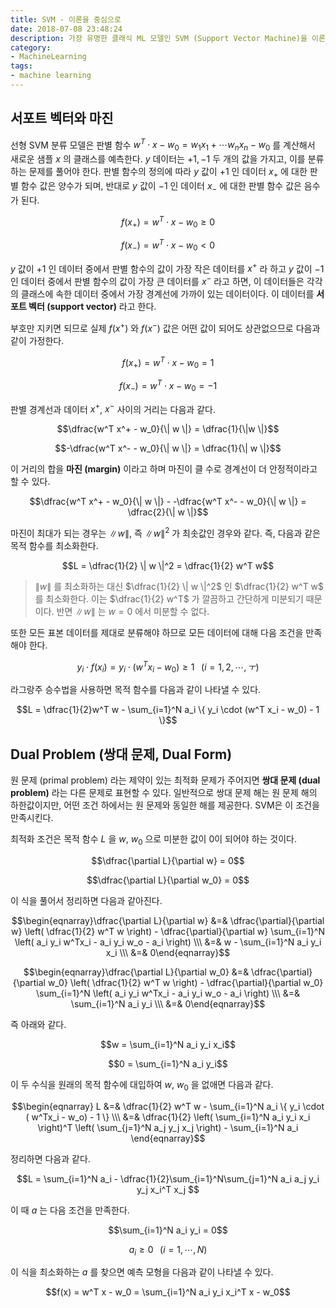 ```yaml
---
title: SVM - 이론을 중심으로
date: 2018-07-08 23:48:24
description: 가장 유명한 클래식 ML 모델인 SVM (Support Vector Machine)을 이론을 중심으로 알아봅니다.
category:
- MachineLearning
tags:
- machine learning
---
```


## 서포트 벡터와 마진

선형 SVM 분류 모델은 판별 함수 $w^T \cdot x - w_0 = w_1x_1 + \cdots w_nx_n - w_0$ 를 계산해서 새로운 샘플 $x$ 의 클래스를 예측한다. $y$ 데이터는 $+1, -1$ 두 개의 값을 가지고, 이를 분류하는 문제를 풀어야 한다. 판별 함수의 정의에 따라 $y$ 값이 $+1$ 인 데이터 $x_+$ 에 대한 판별 함수 값은 양수가 되며, 반대로 $y$ 값이 $-1$ 인 데이터 $x_-$ 에 대한 판별 함수 값은 음수가 된다.

$$f(x_+) = w^T \cdot x - w_0 \ge 0$$

$$f(x_-) = w^T \cdot x - w_0 \lt 0$$

$y$ 값이 $+1$ 인 데이터 중에서 판별 함수의 값이 가장 작은 데이터를 $x^+$ 라 하고 $y$ 값이 $-1$ 인 데이터 중에서 판별 함수의 값이 가장 큰 데이터를 $x^-$ 라고 하면, 이 데이터들은 각각의 클래스에 속한 데이터 중에서 가장 경계선에 가까이 있는 데이터이다. 이 데이터를 **서포트 벡터 (support vector)** 라고 한다.

부호만 지키면 되므로 실제 $f(x^+)$ 와 $f(x^-)$ 값은 어떤 값이 되어도 상관없으므로 다음과 같이 가정한다.

$$f(x_+) = w^T \cdot x - w_0 = 1$$

$$f(x_-) = w^T \cdot x - w_0 = -1$$

판별 경계선과 데이터 $x^+$, $x^-$ 사이의 거리는 다음과 같다.

$$\dfrac{w^T x^+ - w_0}{\| w \|} = \dfrac{1}{\|w \|}$$

$$-\dfrac{w^T x^- - w_0}{\| w \|} = \dfrac{1}{\| w \|}$$

이 거리의 합을 **마진 (margin)** 이라고 하며 마진이 클 수로 경계선이 더 안정적이라고 할 수 있다.

$$\dfrac{w^T x^+ - w_0}{\| w \|} - -\dfrac{w^T x^- - w_0}{\| w \|} = \dfrac{2}{\| w \|}$$

마진이 최대가 되는 경우는 $\| w \|$, 즉 $\| w \|^2$ 가 최솟값인 경우와 같다. 즉, 다음과 같은 목적 함수를 최소화한다.

$$L  = \dfrac{1}{2} \| w \|^2 = \dfrac{1}{2} w^T w$$

> $\| w \|$ 를 최소화하는 대신 $\dfrac{1}{2} \| w \|^2$ 인 $\dfrac{1}{2} w^T w$ 를 최소화한다. 이는 $\dfrac{1}{2} w^T$ 가 깔끔하고 간단하게 미분되기 때문이다. 반면 $\| w \|$ 는 $w = 0$ 에서 미분할 수 없다.

또한 모든 표본 데이터를 제대로 분류해야 하므로 모든 데이터에 대해 다음 조건을 만족해야 한다.

$$y_i \cdot f(x_i) = y_i \cdot (w^T x_i - w_0) \ge 1 \;\;\; (i = 1, 2, \cdots, ㅜ)$$

라그랑주 승수법을 사용하면 목적 함수를 다음과 같이 나타낼 수 있다.

$$L = \dfrac{1}{2}w^T w - \sum_{i=1}^N a_i \{ y_i \cdot (w^T x_i - w_0) - 1 \}$$



## Dual Problem (쌍대 문제, Dual Form)

원 문제 (primal problem) 라는 제약이 있는 최적화 문제가 주어지면 **쌍대 문제 (dual problem)** 라는 다른 문제로 표현할 수 있다. 일반적으로 쌍대 문제 해는 원 문제 해의 하한값이지만, 어떤 조건 하에서는 원 문제와 동일한 해를 제공한다. SVM은 이 조건을 만족시킨다.

최적화 조건은 목적 함수 $L$ 을 $w$, $w_0$ 으로 미분한 값이 0이 되어야 하는 것이다.

$$\dfrac{\partial L}{\partial w} = 0​$$

$$\dfrac{\partial L}{\partial w_0} = 0$$

이 식을 풀어서 정리하면 다음과 같아진다.

$$\begin{eqnarray}\dfrac{\partial L}{\partial w} &=& \dfrac{\partial}{\partial w} \left( \dfrac{1}{2} w^T w \right) -     \dfrac{\partial}{\partial w} \sum_{i=1}^N \left( a_i y_i w^Tx_i - a_i y_i w_o - a_i \right) \\\ &=& w - \sum_{i=1}^N  a_i y_i x_i \\\ &=& 0\end{eqnarray}$$



$$\begin{eqnarray}\dfrac{\partial L}{\partial w_0} &=& \dfrac{\partial}{\partial w_0} \left( \dfrac{1}{2} w^T w \right) -     \dfrac{\partial}{\partial w_0} \sum_{i=1}^N \left( a_i y_i w^Tx_i - a_i y_i w_o - a_i \right) \\\ &=& \sum_{i=1}^N  a_i y_i \\\ &=& 0\end{eqnarray}$$



즉 아래와 같다.

$$w = \sum_{i=1}^N a_i y_i x_i$$

$$0 = \sum_{i=1}^N a_i y_i$$



이 두 수식을 원래의 목적 함수에 대입하여 $w$, $w_0$ 을 없애면 다음과 같다.

$$\begin{eqnarray} L &=& \dfrac{1}{2} w^T w - \sum_{i=1}^N a_i \{ y_i \cdot ( w^Tx_i - w_o) - 1 \}  \\\ &=& \dfrac{1}{2} \left( \sum_{i=1}^N a_i y_i x_i \right)^T \left( \sum_{j=1}^N a_j y_j x_j \right) - \sum_{i=1}^N a_i  \end{eqnarray}$$



정리하면 다음과 같다.

$$L = \sum_{i=1}^N a_i - \dfrac{1}{2}\sum_{i=1}^N\sum_{j=1}^N a_i a_j y_i y_j x_i^T x_j $$

이 때 $a$ 는 다음 조건을 만족한다.

$$\sum_{i=1}^N a_i y_i = 0$$

$$a_i \ge 0 \;\;\; (i = 1, \cdots, N)$$



이 식을 최소화하는 $a$ 를 찾으면 예측 모형을 다음과 같이 나타낼 수 있다.

$$f(x) = w^T x - w_0 = \sum_{i=1}^N a_i y_i x_i^T x - w_0$$

